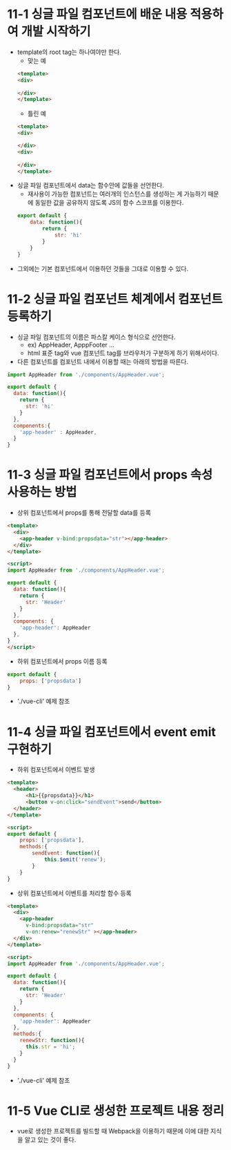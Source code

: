 # 11-1 싱글 파일 컴포넌트에 배운 내용 적용하여 개발 시작하기
- template의 root tag는 하나여야만 한다.
    - 맞는 예
    ```html
    <template>
    <div>
        
    </div>
    </template>
    ```
    - 틀린 예
    ```html
    <template>
    <div>

    </div>
    <div>
        
    </div>
    </template>
    ```
- 싱글 파일 컴포넌트에서 data는 함수안에 값들을 선언한다.
    - 재사용이 가능한 컴포넌트는 여러개의 인스턴스를 생성하는 게 가능하기 때문에 동일한 값을 공유하지 않도록 JS의 함수 스코프를 이용한다.
    ```js
    export default {
        data: function(){
            return {
                str: 'hi'
            }
        }
    }
    ```
- 그외에는 기본 컴포넌트에서 이용하던 것들을 그대로 이용할 수 있다.

# 11-2 싱글 파일 컴포넌트 체계에서 컴포넌트 등록하기
- 싱글 파일 컴포넌트의 이름은 파스칼 케이스 형식으로 선언한다.
    - ex) AppHeader, ApppFooter ...
    - html 표준 tag와 vue 컴포넌트 tag를 브라우저가 구분하게 하기 위해서이다.
- 다른 컴포넌트를 컴포넌트 내에서 이용할 때는 아래의 방법을 따른다.
```js
import AppHeader from './components/AppHeader.vue';

export default {
  data: function(){
    return {
      str: 'hi'
    }
  },
  components:{
    'app-header' : AppHeader,
  }
}
```

# 11-3 싱글 파일 컴포넌트에서 props 속성 사용하는 방법
- 상위 컴포넌트에서 props를 통해 전달할 data를 등록
```html
<template>
  <div>
    <app-header v-bind:propsdata="str"></app-header>
  </div>
</template>

<script>
import AppHeader from './components/AppHeader.vue';

export default {
  data: function(){
    return {
      str: 'Header'
    }
  },
  components: {
    'app-header': AppHeader
  },
}
</script>
```
- 하위 컴포넌트에서 props 이름 등록
```js
export default {
    props: ['propsdata']
}
```
- './vue-cli' 예제 참조


# 11-4 싱글 파일 컴포넌트에서 event emit 구현하기
- 하위 컴포넌트에서 이벤트 발생
```html
<template>
  <header>
      <h1>{{propsdata}}</h1>
      <button v-on:click="sendEvent">send</button>
  </header>
</template>

<script>
export default {
    props: ['propsdata'],
    methods:{
        sendEvent: function(){
            this.$emit('renew');
        }
    }
}
```
- 상위 컴포넌트에서 이벤트를 처리할 함수 등록
```html
<template>
  <div>
    <app-header 
      v-bind:propsdata="str"
      v-on:renew="renewStr" ></app-header>
  </div>
</template>

<script>
import AppHeader from './components/AppHeader.vue';

export default {
  data: function(){
    return {
      str: 'Header'
    }
  },
  components: {
    'app-header': AppHeader
  },
  methods:{
    renewStr: function(){
      this.str = 'hi';
    }
  }
}
```
- './vue-cli' 예제 참조

# 11-5 Vue CLI로 생성한 프로젝트 내용 정리
- vue로 생성한 프로젝트를 빌드할 때 Webpack을 이용하기 때문에 이에 대한 지식을 알고 있는 것이 좋다.


